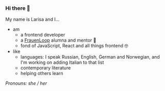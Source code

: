 ### Hi there 👋

My name is Larisa and I...
- am 
  - a frontend developer
  - a [FrauenLoop](https://www.frauenloop.org) alumna and mentor 💪
  - fond of JavaScript, React and all things frontend 🤓
- like
  - languages: I speak Russian, English, German and Norwegian, and I'm working on adding Italian to that list
  - contemporary literature
  - helping others learn

_Pronouns: she / her_
